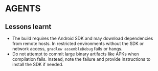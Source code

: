 # AGENTS

## Lessons learnt
- The build requires the Android SDK and may download dependencies from remote hosts. In restricted environments without the SDK or network access, `gradlew assembleDebug` fails or hangs.
- Do not attempt to commit large binary artifacts like APKs when compilation fails. Instead, note the failure and provide instructions to install the SDK if needed.
